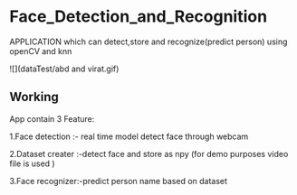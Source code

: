# Face_Detection_and_Recognition
APPLICATION which can detect,store and recognize(predict person) using openCV and knn


![](dataTest/abd and virat.gif)

## Working
App contain 3 Feature:

1.Face detection :- real time model detect face through webcam

2.Dataset creater :-detect face and store as npy (for demo purposes video file is used )

3.Face recognizer:-predict person name based on dataset


